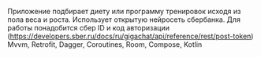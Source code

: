 Приложение подбирает диету или программу тренировок исходя из пола веса и роста.
Использует открытую нейросеть сбербанка. 
Для работы понадобится сбер ID и код авторизации (https://developers.sber.ru/docs/ru/gigachat/api/reference/rest/post-token)
Mvvm, Retrofit, Dagger, Coroutines, Room, Compose, Kotlin
